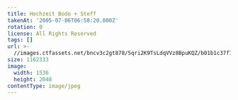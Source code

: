 ```yaml
---
title: Hochzeit Bodo + Steff
takenAt: '2005-07-06T06:58:20.000Z'
rotation: 0
license: All Rights Reserved
tags: []
url: >-
  //images.ctfassets.net/bncv3c2gt878/5qri2K9TsLdqVVz8BpuKQZ/b01b1c37f7ee45c1279902e29970f28c/hochzeit-bodo--steff_4560369644_o
size: 1162333
image:
  width: 1536
  height: 2048
contentType: image/jpeg
---
```


